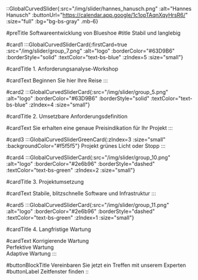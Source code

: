 ::GlobalCurvedSlider{:src="/img/slider/hannes_hanusch.png" :alt="Hannes Hanusch" :buttonUrl="https://calendar.app.google/1c1opTAqnXqyHrsR6/" :size="full" :bg="bg-bs-gray" .mb-6}

#preTitle
Softwareentwicklung von Blueshoe
#title
Stabil und langlebig

#card1
:::GlobalCurvedSliderCard{:firstCard=true :src="/img/slider/group_7.png" :alt="logo" :borderColor="#63D9B6" :borderStyle="solid" :textColor="text-bs-blue" :zIndex=5 :size="small"}

#cardTitle
<span>1.</span> Anforderungsanalyse-Workshop

#cardText
Beginnen Sie hier Ihre Reise
:::

#card2
:::GlobalCurvedSliderCard{:src="/img/slider/group_5.png" :alt="logo" :borderColor="#63D9B6" :borderStyle="solid" :textColor="text-bs-blue" :zIndex=4 :size="small"}

#cardTitle
<span>2.</span> Umsetzbare Anforderungsdefinition

#cardText
Sie erhalten eine genaue Preisindikation für Ihr Projekt
:::

#card3
:::GlobalCurvedSliderGreenCard{:zIndex=3 :size="small" :backgroundColor="#f5f5f5"}
Projekt grünes Licht oder Stopp
:::

#card4
:::GlobalCurvedSliderCard{:src="/img/slider/group_10.png" :alt="logo" :borderColor="#2e6b96" :borderStyle="dashed" :textColor="text-bs-green" :zIndex=2 :size="small"}

#cardTitle
<span>3.</span> Projektumsetzung

#cardText
Stabile, blitzschnelle Software und Infrastruktur
:::

#card5
:::GlobalCurvedSliderCard{:src="/img/slider/group_11.png" :alt="logo" :borderColor="#2e6b96" :borderStyle="dashed" :textColor="text-bs-green" :zIndex=1 :size="small"}

#cardTitle
<span>4.</span> Langfristige Wartung

#cardText
Korrigierende Wartung </br> Perfektive Wartung </br> Adaptive Wartung
:::

#buttonBlockTitle
Vereinbaren Sie jetzt ein Treffen mit unserem Experten
#buttonLabel
Zeitfenster finden
::